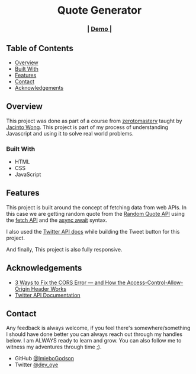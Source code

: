 # <!-- Please update value in the {}  -->


<h1 align="center">Quote Generator</h1>

<div align="center">
  <h3>
    <span> | </span>
    <a href="https://imiebogodson.github.io/quote-generator/">
      Demo
    </a>
    <span> | </span>
  </h3>
</div>

<!-- TABLE OF CONTENTS -->

## Table of Contents

- [Overview](#overview)
- [Built With](#built-with)
- [Features](#features)
- [Contact](#contact)
- [Acknowledgements](#acknowledgements)

<!-- OVERVIEW -->

## Overview

<!-- ![screenshot](https://github.com/ImieboGodson/DevChallenges-checkout-page/blob/master/resources/images/checkout-page%20desktop-view.png) -->


 This project was done as part of a course from [zerotomastery](https://zerotomastery.io/) taught by [Jacinto Wong](https://github.com/JacintoDesign).  This project is part of my process of understanding Javascript and using it to solve real world problems.


### Built With

<!-- This section should list any major frameworks that you built your project using. Here are a few examples.-->

- HTML
- CSS
- JavaScript

## Features

<!-- List the features of your application or follow the template. Don't share the figma file here :) -->

This project is built around the concept of fetching data from web APIs. In this case we are getting random quote from the [Random Quote API](https://forismatic.com/en/api/) using the [fetch API](https://developer.mozilla.org/en-US/docs/Web/API/Fetch_API) and the [async await](https://developer.mozilla.org/en-US/docs/Learn/JavaScript/Asynchronous/Async_await) syntax.

I also used the [Twitter API docs](https://developer.twitter.com/en/docs) while building the Tweet button for this project.

And finally, This project is also fully responsive.


## Acknowledgements

<!-- This section should list any articles or add-ons/plugins that helps you to complete the project. This is optional but it will help you in the future. For exmpale -->

- [3 Ways to Fix the CORS Error — and How the Access-Control-Allow-Origin Header Works](https://medium.com/@dtkatz/3-ways-to-fix-the-cors-error-and-how-access-control-allow-origin-works-d97d55946d9)
- [Twitter API Documentation](https://developer.twitter.com/en/docs)

## Contact

Any feedback is always welcome, if you feel there's somewhere/something I should have done better you can always reach out through my handles below. I am ALWAYS ready to learn and grow. You can also follow me to witness my adventures through time ;).

- GitHub [@ImieboGodson](https://github.com/ImieboGodson)
- Twitter [@dev_oye](https://twitter.com/dev_oye)